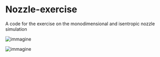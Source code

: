 # Nozzle-exercise
A code for the exercise on the monodimensional and isentropic nozzle simulation

![immagine](https://github.com/user-attachments/assets/3d94479b-9098-413a-8ae6-c5dc7d98b822)

![immagine](https://github.com/user-attachments/assets/769500c8-cf35-4107-96f8-aaaba29ab11c)
